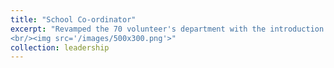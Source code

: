 ```yaml
---
title: "School Co-ordinator"
excerpt: "Revamped the 70 volunteer's department with the introduction of class heads, which resulted in an increase in the average marks of students by 3.4% and 10th pass percentage by 12%.
<br/><img src='/images/500x300.png'>"
collection: leadership
---
```

